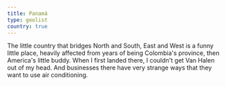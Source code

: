 ```yaml
---
title: Panamá
type: geolist
country: true
---
```

The little country that bridges North and South, East and West is a funny little place, heavily affected from years of being Colombia's province, then America's little buddy. When I first landed there, I couldn't get Van Halen out of my head. And businesses there have very strange ways that they want to use air conditioning.